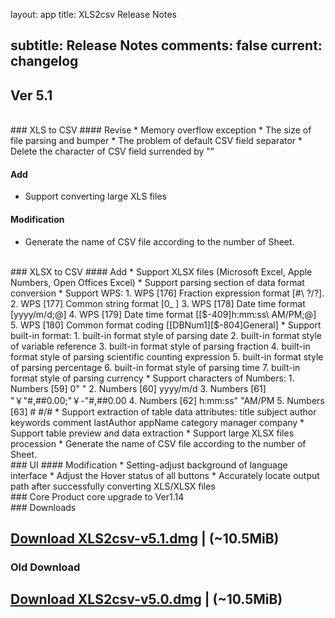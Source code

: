 layout: app
title: XLS2csv Release Notes

subtitle: Release Notes
comments: false
current: changelog
---

## Ver 5.1

<script> GmagonUtils.$verNote('2017-08-23')</script>

<br>
### XLS to CSV
#### Revise
* Memory overflow exception
* The size of file parsing and bumper
* The problem of default CSV field separator
* Delete the character of CSV field surrended by ""

#### Add
* Support converting large XLS files

#### Modification
* Generate the name of CSV file according to the number of Sheet.

<br>
### XLSX to CSV
#### Add
* Support XLSX files (Microsoft Excel, Apple Numbers, Open Offices Excel)
* Support parsing section of data format conversion
* Support WPS: 
               1. WPS [176] Fraction expression format [#\ ?/?].  
               2. WPS [177] Common string format [0_ ]
               3. WPS [178] Date time format [yyyy/m/d;@]
               4. WPS [179] Date time format [[$-409]h:mm:ss\ AM/PM;@]
               5. WPS [180] Common format coding [[DBNum1][$-804]General]
* Support built-in format: 
               1. built-in format style of parsing date
               2. built-in format style of variable reference
               3. built-in format style of parsing fraction
               4. built-in format style of parsing scientific counting expression
               5. built-in format style of parsing percentage
               6. built-in format style of parsing time
               7. built-in format style of parsing currency        
* Support characters of Numbers:
               1. Numbers [59] 0" "
               2. Numbers [60] yyyy/m/d
               3. Numbers [61] "￥"#,##0.00;"￥-"#,##0.00
               4. Numbers [62]  h:mm:ss" "AM/PM
               5. Numbers [63] # #/#
* Support extraction of table data attributes:  
          title
          subject
          author
          keywords
          comment
          lastAuthor
          appName
          category
          manager
          company
* Support table preview and data extraction
* Support large XLSX files procession
* Generate the name of CSV file according to the number of Sheet.

<br>
### UI 
#### Modification
* Setting-adjust background of language interface
* Adjust the Hover status of all buttons
* Accurately locate output path after successfully converting XLS/XLSX files  

<br>
### Core 
Product core upgrade to Ver1.14


<br>
### Downloads


[Download XLS2csv-v5.1.dmg](http://www.filefactory.com/file/4bsfcg1ev6hv/XLS2csv-5.1.dmg
)    | (~10.5MiB)
---


### Old Download
[Download XLS2csv-v5.0.dmg](http://www.filefactory.com/file/4bsfcg1ev6hv/XLS2csv-5.0.dmg
)    | (~10.5MiB)
---